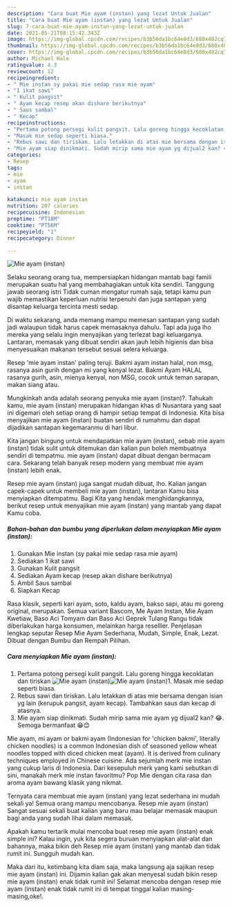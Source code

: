 ```yaml
---
description: "Cara buat Mie ayam (instan) yang lezat Untuk Jualan"
title: "Cara buat Mie ayam (instan) yang lezat Untuk Jualan"
slug: 7-cara-buat-mie-ayam-instan-yang-lezat-untuk-jualan
date: 2021-05-21T08:15:42.343Z
image: https://img-global.cpcdn.com/recipes/b3b56da1bc64e8d3/680x482cq70/mie-ayam-instan-foto-resep-utama.jpg
thumbnail: https://img-global.cpcdn.com/recipes/b3b56da1bc64e8d3/680x482cq70/mie-ayam-instan-foto-resep-utama.jpg
cover: https://img-global.cpcdn.com/recipes/b3b56da1bc64e8d3/680x482cq70/mie-ayam-instan-foto-resep-utama.jpg
author: Michael Hale
ratingvalue: 4.3
reviewcount: 12
recipeingredient:
- " Mie instan sy pakai mie sedap rasa mie ayam"
- "1 ikat sawi"
- " Kulit pangsit"
- " Ayam kecap resep akan dishare berikutnya"
- " Saus sambal"
- " Kecap"
recipeinstructions:
- "Pertama potong persegi kulit pangsit. Lalu goreng hingga kecoklatan dan tiriskan"
- "Masak mie sedap seperti biasa."
- "Rebus sawi dan tiriskan. Lalu letakkan di atas mie bersama dengan isian yg lain (kerupuk pangsit, ayam kecap). Tambahkan saus dan kecap di atasnya."
- "Mie ayam siap dinikmati. Sudah mirip sama mie ayam yg dijual2 kan? 😂. Semoga bermanfaat 😁😊"
categories:
- Resep
tags:
- mie
- ayam
- instan

katakunci: mie ayam instan 
nutrition: 207 calories
recipecuisine: Indonesian
preptime: "PT18M"
cooktime: "PT56M"
recipeyield: "1"
recipecategory: Dinner

---
```



![Mie ayam (instan)](https://img-global.cpcdn.com/recipes/b3b56da1bc64e8d3/680x482cq70/mie-ayam-instan-foto-resep-utama.jpg)

Selaku seorang orang tua, mempersiapkan hidangan mantab bagi famili merupakan suatu hal yang membahagiakan untuk kita sendiri. Tanggung jawab seorang istri Tidak cuman mengatur rumah saja, tetapi kamu pun wajib memastikan keperluan nutrisi terpenuhi dan juga santapan yang disantap keluarga tercinta mesti sedap.

Di waktu  sekarang, anda memang mampu memesan santapan yang sudah jadi walaupun tidak harus capek memasaknya dahulu. Tapi ada juga lho mereka yang selalu ingin menyajikan yang terlezat bagi keluarganya. Lantaran, memasak yang dibuat sendiri akan jauh lebih higienis dan bisa menyesuaikan makanan tersebut sesuai selera keluarga. 

Resep &#39;mie ayam instan&#39; paling teruji. Bakmi ayam instan halal, non msg, rasanya asin gurih dengan mi yang kenyal lezat. Bakmi Ayam HALAL rasanya gurih, asin, mienya kenyal, non MSG, cocok untuk teman sarapan, makan siang atau.

Mungkinkah anda adalah seorang penyuka mie ayam (instan)?. Tahukah kamu, mie ayam (instan) merupakan hidangan khas di Nusantara yang saat ini digemari oleh setiap orang di hampir setiap tempat di Indonesia. Kita bisa menyajikan mie ayam (instan) buatan sendiri di rumahmu dan dapat dijadikan santapan kegemaranmu di hari libur.

Kita jangan bingung untuk mendapatkan mie ayam (instan), sebab mie ayam (instan) tidak sulit untuk ditemukan dan kalian pun boleh membuatnya sendiri di tempatmu. mie ayam (instan) dapat dibuat dengan bermacam cara. Sekarang telah banyak resep modern yang membuat mie ayam (instan) lebih enak.

Resep mie ayam (instan) juga sangat mudah dibuat, lho. Kalian jangan capek-capek untuk membeli mie ayam (instan), lantaran Kamu bisa menyiapkan ditempatmu. Bagi Kita yang hendak menghidangkannya, berikut resep untuk menyajikan mie ayam (instan) yang mantab yang dapat Kamu coba.

<!--inarticleads1-->

##### Bahan-bahan dan bumbu yang diperlukan dalam menyiapkan Mie ayam (instan):

1. Gunakan  Mie instan (sy pakai mie sedap rasa mie ayam)
1. Sediakan 1 ikat sawi
1. Gunakan  Kulit pangsit
1. Sediakan  Ayam kecap (resep akan dishare berikutnya)
1. Ambil  Saus sambal
1. Siapkan  Kecap


Rasa klasik, seperti kari ayam, soto, kaldu ayam, bakso sapi, atau mi goreng original, merupakan. Semua variant Bascom, Me Ayam Instan, Mie Ayam Kwetiaw, Baso Aci Tomyam dan Baso Aci Geprek Tulang Rangu tidak diberlakukan harga konsumen, melainkan harga reselller. Penjelasan lengkap seputar Resep Mie Ayam Sederhana, Mudah, Simple, Enak, Lezat. Dibuat dengan Bumbu dan Rempah Pilihan. 

<!--inarticleads2-->

##### Cara menyiapkan Mie ayam (instan):

1. Pertama potong persegi kulit pangsit. Lalu goreng hingga kecoklatan dan tiriskan
<img src="https://img-global.cpcdn.com/steps/81100d942ee24e1c/160x128cq70/mie-ayam-instan-langkah-memasak-1-foto.jpg" alt="Mie ayam (instan)"><img src="https://img-global.cpcdn.com/steps/e894ba794ed1138c/160x128cq70/mie-ayam-instan-langkah-memasak-1-foto.jpg" alt="Mie ayam (instan)">1. Masak mie sedap seperti biasa.
1. Rebus sawi dan tiriskan. Lalu letakkan di atas mie bersama dengan isian yg lain (kerupuk pangsit, ayam kecap). Tambahkan saus dan kecap di atasnya.
1. Mie ayam siap dinikmati. Sudah mirip sama mie ayam yg dijual2 kan? 😂. Semoga bermanfaat 😁😊


Mie ayam, mi ayam or bakmi ayam (Indonesian for &#39;chicken bakmi&#39;, literally chicken noodles) is a common Indonesian dish of seasoned yellow wheat noodles topped with diced chicken meat (ayam). It is derived from culinary techniques employed in Chinese cuisine. Ada sejumlah merk mie instan yang cukup laris di Indonesia. Dari kesepuluh merk yang kami sebutkan di sini, manakah merk mie instan favoritmu? Pop Mie dengan cita rasa dan aroma ayam bawang klasik yang nikmat. 

Ternyata cara membuat mie ayam (instan) yang lezat sederhana ini mudah sekali ya! Semua orang mampu mencobanya. Resep mie ayam (instan) Sangat sesuai sekali buat kalian yang baru mau belajar memasak maupun bagi anda yang sudah lihai dalam memasak.

Apakah kamu tertarik mulai mencoba buat resep mie ayam (instan) enak simple ini? Kalau ingin, yuk kita segera buruan menyiapkan alat-alat dan bahannya, maka bikin deh Resep mie ayam (instan) yang mantab dan tidak rumit ini. Sungguh mudah kan. 

Maka dari itu, ketimbang kita diam saja, maka langsung aja sajikan resep mie ayam (instan) ini. Dijamin kalian gak akan menyesal sudah bikin resep mie ayam (instan) enak tidak rumit ini! Selamat mencoba dengan resep mie ayam (instan) enak tidak rumit ini di tempat tinggal kalian masing-masing,oke!.

